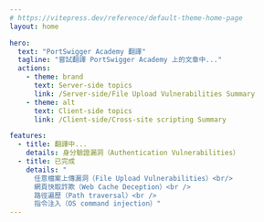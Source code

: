 ```yaml
---
# https://vitepress.dev/reference/default-theme-home-page
layout: home

hero:
  text: "PortSwigger Academy 翻譯"
  tagline: "嘗試翻譯 PortSwigger Academy 上的文章中..."
  actions:
    - theme: brand
      text: Server-side topics
      link: /Server-side/File Upload Vulnerabilities Summary
    - theme: alt
      text: Client-side topics
      link: /Client-side/Cross-site scripting Summary

features:
  - title: 翻譯中...
    details: 身分驗證漏洞（Authentication Vulnerabilities）
  - title: 已完成
    details: "
      任意檔案上傳漏洞（File Upload Vulnerabilities）<br/>
      網頁快取詐欺（Web Cache Deception）<br />
      路徑遍歷（Path traversal）<br />
      指令注入（OS command injection）"
---
```


